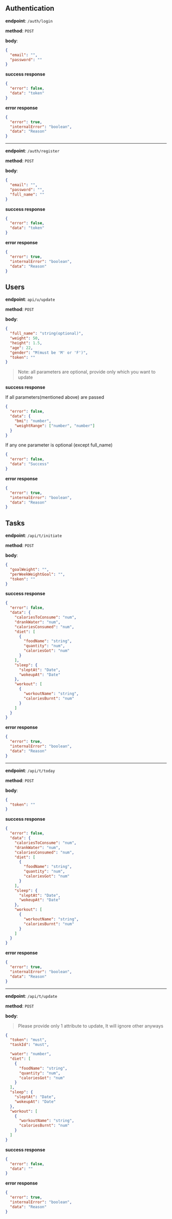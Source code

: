 ## Authentication

**endpoint**: `/auth/login`

**method**: `POST`

**body**:

```json
{
  "email": "",
  "password": ""
}
```

**success response**

```json
{
  "error": false,
  "data": "token"
}
```

**error response**

```json
{
  "error": true,
  "internalError": "boolean",
  "data": "Reason"
}
```

<hr/>

**endpoint**: `/auth/register`

**method**: `POST`

**body**:

```json
{
  "email": "",
  "password": "",
  "full_name": ""
}
```

**success response**

```json
{
  "error": false,
  "data": "token"
}
```

**error response**

```json
{
  "error": true,
  "internalError": "boolean",
  "data": "Reason"
}
```

## Users

**endpoint**: `api/u/update`

**method**: `POST`

**body**:

```json
{
  "full_name": "string(optional)",
  "weight": 50,
  "height": 1.5,
  "age": 22,
  "gender": "M(must be 'M' or 'F')",
  "token": ""
}
```

> Note: all parameters are optional, provide only which you want to update

**success response**

If all parameters(mentioned above) are passed

```json
{
  "error": false,
  "data": {
    "bmi": "number",
    "weightRange": ["number", "number"]
  }
}
```

If any one parameter is optional (except full_name)

```json
{
  "error": false,
  "data": "Success"
}
```

**error response**

```json
{
  "error": true,
  "internalError": "boolean",
  "data": "Reason"
}
```

## Tasks

**endpoint**: `/api/t/initiate`

**method**: `POST`

**body**:

```json
{
  "goalWeight": "",
  "perWeekWeightGoal": "",
  "token": ""
}
```

**success response**

```json
{
  "error": false,
  "data": {
    "caloriesToConsume": "num",
    "drankWater": "num",
    "caloriesConsumed": "num",
    "diet": [
      {
        "foodName": "string",
        "quantity": "num",
        "caloriesGot": "num"
      }
    ],
    "sleep": {
      "sleptAt": "Date",
      "wokeupAt": "Date"
    },
    "workout": [
      {
        "workoutName": "string",
        "caloriesBurnt": "num"
      }
    ]
  }
}
```

**error response**

```json
{
  "error": true,
  "internalError": "boolean",
  "data": "Reason"
}
```

<hr />

**endpoint**: `/api/t/today`

**method**: `POST`

**body**:

```json
{
  "token": ""
}
```

**success response**

```json
{
  "error": false,
  "data": {
    "caloriesToConsume": "num",
    "drankWater": "num",
    "caloriesConsumed": "num",
    "diet": [
      {
        "foodName": "string",
        "quantity": "num",
        "caloriesGot": "num"
      }
    ],
    "sleep": {
      "sleptAt": "Date",
      "wokeupAt": "Date"
    },
    "workout": [
      {
        "workoutName": "string",
        "caloriesBurnt": "num"
      }
    ]
  }
}
```

**error response**

```json
{
  "error": true,
  "internalError": "boolean",
  "data": "Reason"
}
```

<hr/>

**endpoint**: `/api/t/update`

**method**: `POST`

**body**:

> Please provide only 1 attribute to update, It will ignore other anyways

```json
{
  "token": "must",
  "taskId": "must",

  "water": "number",
  "diet": [
    {
      "foodName": "string",
      "quantity": "num",
      "caloriesGot": "num"
    }
  ],
  "sleep": {
    "sleptAt": "Date",
    "wokeupAt": "Date"
  },
  "workout": [
    {
      "workoutName": "string",
      "caloriesBurnt": "num"
    }
  ]
}
```

**success response**

```json
{
  "error": false,
  "data": ""
}
```

**error response**

```json
{
  "error": true,
  "internalError": "boolean",
  "data": "Reason"
}
```
